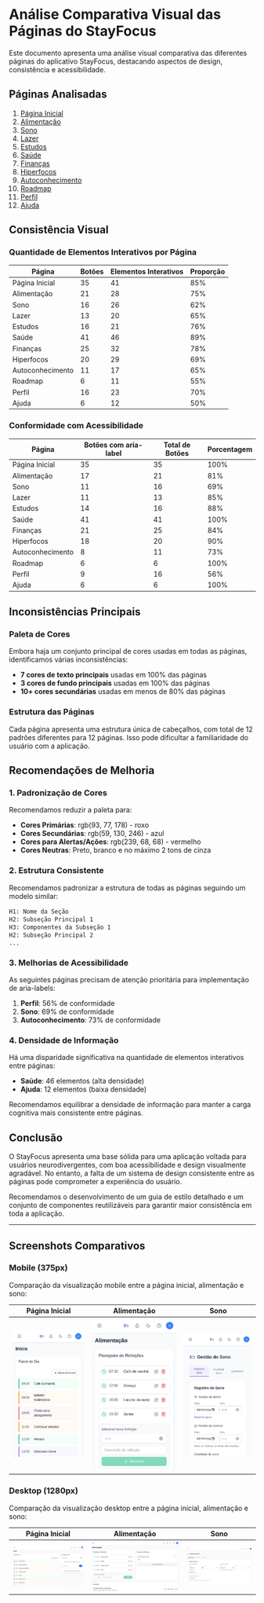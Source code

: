 # Análise Comparativa Visual das Páginas do StayFocus

Este documento apresenta uma análise visual comparativa das diferentes páginas do aplicativo StayFocus, destacando aspectos de design, consistência e acessibilidade.

## Páginas Analisadas

1. [Página Inicial](#home)
2. [Alimentação](#alimentacao)
3. [Sono](#sono)
4. [Lazer](#lazer)
5. [Estudos](#estudos)
6. [Saúde](#saude)
7. [Finanças](#financas)
8. [Hiperfocos](#hiperfocos)
9. [Autoconhecimento](#autoconhecimento)
10. [Roadmap](#roadmap)
11. [Perfil](#perfil)
12. [Ajuda](#ajuda)

## Consistência Visual

### Quantidade de Elementos Interativos por Página

| Página | Botões | Elementos Interativos | Proporção |
|--------|--------|------------------------|-----------|
| Página Inicial | 35 | 41 | 85% |
| Alimentação | 21 | 28 | 75% |
| Sono | 16 | 26 | 62% |
| Lazer | 13 | 20 | 65% |
| Estudos | 16 | 21 | 76% |
| Saúde | 41 | 46 | 89% |
| Finanças | 25 | 32 | 78% |
| Hiperfocos | 20 | 29 | 69% |
| Autoconhecimento | 11 | 17 | 65% |
| Roadmap | 6 | 11 | 55% |
| Perfil | 16 | 23 | 70% |
| Ajuda | 6 | 12 | 50% |

### Conformidade com Acessibilidade

| Página | Botões com aria-label | Total de Botões | Porcentagem |
|--------|------------------------|-----------------|-------------|
| Página Inicial | 35 | 35 | 100% |
| Alimentação | 17 | 21 | 81% |
| Sono | 11 | 16 | 69% |
| Lazer | 11 | 13 | 85% |
| Estudos | 14 | 16 | 88% |
| Saúde | 41 | 41 | 100% |
| Finanças | 21 | 25 | 84% |
| Hiperfocos | 18 | 20 | 90% |
| Autoconhecimento | 8 | 11 | 73% |
| Roadmap | 6 | 6 | 100% |
| Perfil | 9 | 16 | 56% |
| Ajuda | 6 | 6 | 100% |

## Inconsistências Principais

### Paleta de Cores

Embora haja um conjunto principal de cores usadas em todas as páginas, identificamos várias inconsistências:

- **7 cores de texto principais** usadas em 100% das páginas
- **3 cores de fundo principais** usadas em 100% das páginas
- **10+ cores secundárias** usadas em menos de 80% das páginas

### Estrutura das Páginas

Cada página apresenta uma estrutura única de cabeçalhos, com total de 12 padrões diferentes para 12 páginas. Isso pode dificultar a familiaridade do usuário com a aplicação.

## Recomendações de Melhoria

### 1. Padronização de Cores

Recomendamos reduzir a paleta para:

- **Cores Primárias**: rgb(93, 77, 178) - roxo
- **Cores Secundárias**: rgb(59, 130, 246) - azul
- **Cores para Alertas/Ações**: rgb(239, 68, 68) - vermelho
- **Cores Neutras**: Preto, branco e no máximo 2 tons de cinza

### 2. Estrutura Consistente

Recomendamos padronizar a estrutura de todas as páginas seguindo um modelo similar:

```
H1: Nome da Seção
H2: Subseção Principal 1
H3: Componentes da Subseção 1
H2: Subseção Principal 2
...
```

### 3. Melhorias de Acessibilidade

As seguintes páginas precisam de atenção prioritária para implementação de aria-labels:

1. **Perfil**: 56% de conformidade
2. **Sono**: 69% de conformidade
3. **Autoconhecimento**: 73% de conformidade

### 4. Densidade de Informação

Há uma disparidade significativa na quantidade de elementos interativos entre páginas:

- **Saúde**: 46 elementos (alta densidade)
- **Ajuda**: 12 elementos (baixa densidade)

Recomendamos equilibrar a densidade de informação para manter a carga cognitiva mais consistente entre páginas.

## Conclusão

O StayFocus apresenta uma base sólida para uma aplicação voltada para usuários neurodivergentes, com boa acessibilidade e design visualmente agradável. No entanto, a falta de um sistema de design consistente entre as páginas pode comprometer a experiência do usuário.

Recomendamos o desenvolvimento de um guia de estilo detalhado e um conjunto de componentes reutilizáveis para garantir maior consistência em toda a aplicação.

---

## <a name="screenshots"></a>Screenshots Comparativos

### Mobile (375px)

Comparação da visualização mobile entre a página inicial, alimentação e sono:

| Página Inicial | Alimentação | Sono |
|----------------|-------------|------|
| ![Home Mobile](./home/home-mobile.png) | ![Alimentação Mobile](./alimentacao/alimentacao-mobile.png) | ![Sono Mobile](./sono/sono-mobile.png) |

### Desktop (1280px)

Comparação da visualização desktop entre a página inicial, alimentação e sono:

| Página Inicial | Alimentação | Sono |
|----------------|-------------|------|
| ![Home Desktop](./home/home-desktop.png) | ![Alimentação Desktop](./alimentacao/alimentacao-desktop.png) | ![Sono Desktop](./sono/sono-desktop.png) | 